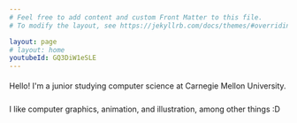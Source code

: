 ```yaml
---
# Feel free to add content and custom Front Matter to this file.
# To modify the layout, see https://jekyllrb.com/docs/themes/#overriding-theme-defaults

layout: page
# layout: home
youtubeId: GQ3DiW1eSLE
---
```

<div style="line-height: 200%; float : 'right'%">

<p>
Hello! I'm a junior studying computer science at Carnegie Mellon University. 
</p>

<p>
I like computer graphics, animation, and illustration, among other things :D
</p>

</div>
